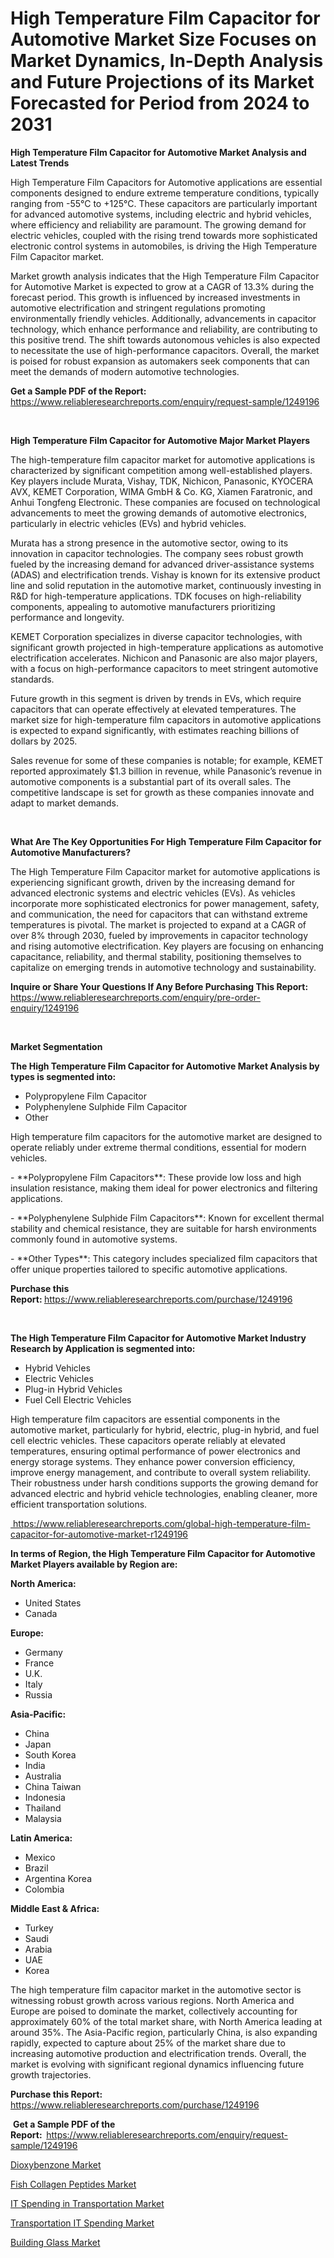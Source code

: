 <p><h1>High Temperature Film Capacitor for Automotive Market Size Focuses on Market Dynamics, In-Depth Analysis and Future Projections of its Market Forecasted for Period from 2024 to 2031</h1></p><p><strong>High Temperature Film Capacitor for Automotive Market Analysis and Latest Trends</strong></p>
<p><p>High Temperature Film Capacitors for Automotive applications are essential components designed to endure extreme temperature conditions, typically ranging from -55°C to +125°C. These capacitors are particularly important for advanced automotive systems, including electric and hybrid vehicles, where efficiency and reliability are paramount. The growing demand for electric vehicles, coupled with the rising trend towards more sophisticated electronic control systems in automobiles, is driving the High Temperature Film Capacitor market.</p><p>Market growth analysis indicates that the High Temperature Film Capacitor for Automotive Market is expected to grow at a CAGR of 13.3% during the forecast period. This growth is influenced by increased investments in automotive electrification and stringent regulations promoting environmentally friendly vehicles. Additionally, advancements in capacitor technology, which enhance performance and reliability, are contributing to this positive trend. The shift towards autonomous vehicles is also expected to necessitate the use of high-performance capacitors. Overall, the market is poised for robust expansion as automakers seek components that can meet the demands of modern automotive technologies.</p></p>
<p><strong>Get a Sample PDF of the Report:&nbsp;</strong> <a href="https://www.reliableresearchreports.com/enquiry/request-sample/1249196?utm_campaign=28&utm_medium=2&utm_source=Github&utm_content=ia&utm_term=09102024&utm_id=high-temperature-film-capacitor-for-automotive">https://www.reliableresearchreports.com/enquiry/request-sample/1249196</a></p>
<p>&nbsp;</p>
<p><strong>High Temperature Film Capacitor for Automotive Major Market Players</strong></p>
<p><p>The high-temperature film capacitor market for automotive applications is characterized by significant competition among well-established players. Key players include Murata, Vishay, TDK, Nichicon, Panasonic, KYOCERA AVX, KEMET Corporation, WIMA GmbH & Co. KG, Xiamen Faratronic, and Anhui Tongfeng Electronic. These companies are focused on technological advancements to meet the growing demands of automotive electronics, particularly in electric vehicles (EVs) and hybrid vehicles.</p><p>Murata has a strong presence in the automotive sector, owing to its innovation in capacitor technologies. The company sees robust growth fueled by the increasing demand for advanced driver-assistance systems (ADAS) and electrification trends. Vishay is known for its extensive product line and solid reputation in the automotive market, continuously investing in R&D for high-temperature applications. TDK focuses on high-reliability components, appealing to automotive manufacturers prioritizing performance and longevity.</p><p>KEMET Corporation specializes in diverse capacitor technologies, with significant growth projected in high-temperature applications as automotive electrification accelerates. Nichicon and Panasonic are also major players, with a focus on high-performance capacitors to meet stringent automotive standards.</p><p>Future growth in this segment is driven by trends in EVs, which require capacitors that can operate effectively at elevated temperatures. The market size for high-temperature film capacitors in automotive applications is expected to expand significantly, with estimates reaching billions of dollars by 2025.</p><p>Sales revenue for some of these companies is notable; for example, KEMET reported approximately $1.3 billion in revenue, while Panasonic’s revenue in automotive components is a substantial part of its overall sales. The competitive landscape is set for growth as these companies innovate and adapt to market demands.</p></p>
<p>&nbsp;</p>
<p><strong>What Are The Key Opportunities For High Temperature Film Capacitor for Automotive Manufacturers?</strong></p>
<p><p>The High Temperature Film Capacitor market for automotive applications is experiencing significant growth, driven by the increasing demand for advanced electronic systems and electric vehicles (EVs). As vehicles incorporate more sophisticated electronics for power management, safety, and communication, the need for capacitors that can withstand extreme temperatures is pivotal. The market is projected to expand at a CAGR of over 8% through 2030, fueled by improvements in capacitor technology and rising automotive electrification. Key players are focusing on enhancing capacitance, reliability, and thermal stability, positioning themselves to capitalize on emerging trends in automotive technology and sustainability.</p></p>
<p><strong>Inquire or Share Your Questions If Any Before Purchasing This Report:</strong> <a href="https://www.reliableresearchreports.com/enquiry/pre-order-enquiry/1249196?utm_campaign=28&utm_medium=2&utm_source=Github&utm_content=ia&utm_term=09102024&utm_id=high-temperature-film-capacitor-for-automotive">https://www.reliableresearchreports.com/enquiry/pre-order-enquiry/1249196</a></p>
<p>&nbsp;</p>
<p><strong>Market Segmentation</strong></p>
<p><strong>The High Temperature Film Capacitor for Automotive Market Analysis by types is segmented into:</strong></p>
<p><ul><li>Polypropylene Film Capacitor</li><li>Polyphenylene Sulphide Film Capacitor</li><li>Other</li></ul></p>
<p><p>High temperature film capacitors for the automotive market are designed to operate reliably under extreme thermal conditions, essential for modern vehicles. </p><p>- **Polypropylene Film Capacitors**: These provide low loss and high insulation resistance, making them ideal for power electronics and filtering applications.</p><p>- **Polyphenylene Sulphide Film Capacitors**: Known for excellent thermal stability and chemical resistance, they are suitable for harsh environments commonly found in automotive systems.</p><p>- **Other Types**: This category includes specialized film capacitors that offer unique properties tailored to specific automotive applications.</p></p>
<p><strong>Purchase this Report:&nbsp;</strong><a href="https://www.reliableresearchreports.com/purchase/1249196?utm_campaign=28&utm_medium=2&utm_source=Github&utm_content=ia&utm_term=09102024&utm_id=high-temperature-film-capacitor-for-automotive">https://www.reliableresearchreports.com/purchase/1249196</a></p>
<p>&nbsp;</p>
<p><strong>The High Temperature Film Capacitor for Automotive Market Industry Research by Application is segmented into:</strong></p>
<p><ul><li>Hybrid Vehicles</li><li>Electric Vehicles</li><li>Plug-in Hybrid Vehicles</li><li>Fuel Cell Electric Vehicles</li></ul></p>
<p><p>High temperature film capacitors are essential components in the automotive market, particularly for hybrid, electric, plug-in hybrid, and fuel cell electric vehicles. These capacitors operate reliably at elevated temperatures, ensuring optimal performance of power electronics and energy storage systems. They enhance power conversion efficiency, improve energy management, and contribute to overall system reliability. Their robustness under harsh conditions supports the growing demand for advanced electric and hybrid vehicle technologies, enabling cleaner, more efficient transportation solutions.</p></p>
<p><a href="https://www.reliableresearchreports.com/global-high-temperature-film-capacitor-for-automotive-market-r1249196?utm_campaign=28&utm_medium=2&utm_source=Github&utm_content=ia&utm_term=09102024&utm_id=high-temperature-film-capacitor-for-automotive">&nbsp;https://www.reliableresearchreports.com/global-high-temperature-film-capacitor-for-automotive-market-r1249196</a></p>
<p><strong>In terms of Region, the High Temperature Film Capacitor for Automotive Market Players available by Region are:</strong></p>
<p>
    <p> <strong> North America: </strong>
        <ul>
            <li>United States</li>
            <li>Canada</li>
        </ul>
        </p> 
    <p> <strong> Europe: </strong>
        <ul>
            <li>Germany</li>
            <li>France</li>
            <li>U.K.</li>
            <li>Italy</li>
            <li>Russia</li>
        </ul>
        </p> 
    <p> <strong> Asia-Pacific: </strong>
        <ul>
            <li>China</li>
            <li>Japan</li>
            <li>South Korea</li>
            <li>India</li>
            <li>Australia</li>
            <li>China Taiwan</li>
            <li>Indonesia</li>
            <li>Thailand</li>
            <li>Malaysia</li>
        </ul>
        </p> 
    <p> <strong> Latin America: </strong>
        <ul>
            <li>Mexico</li>
            <li>Brazil</li>
            <li>Argentina Korea</li>
            <li>Colombia</li>
        </ul>
        </p> 
    <p> <strong> Middle East & Africa: </strong>
        <ul>
            <li>Turkey</li>
            <li>Saudi</li>
            <li>Arabia</li>
            <li>UAE</li>
            <li>Korea</li>
        </ul>
    </p>
    </p>
<p><p>The high temperature film capacitor market in the automotive sector is witnessing robust growth across various regions. North America and Europe are poised to dominate the market, collectively accounting for approximately 60% of the total market share, with North America leading at around 35%. The Asia-Pacific region, particularly China, is also expanding rapidly, expected to capture about 25% of the market share due to increasing automotive production and electrification trends. Overall, the market is evolving with significant regional dynamics influencing future growth trajectories.</p></p>
<p><strong>Purchase this Report: </strong><a href="https://www.reliableresearchreports.com/purchase/1249196?utm_campaign=28&utm_medium=2&utm_source=Github&utm_content=ia&utm_term=09102024&utm_id=high-temperature-film-capacitor-for-automotive">https://www.reliableresearchreports.com/purchase/1249196</a></p>
<p>&nbsp;<strong>Get a Sample PDF of the Report:&nbsp;&nbsp;</strong><a href="https://www.reliableresearchreports.com/enquiry/request-sample/1249196?utm_campaign=28&utm_medium=2&utm_source=Github&utm_content=ia&utm_term=09102024&utm_id=high-temperature-film-capacitor-for-automotive">https://www.reliableresearchreports.com/enquiry/request-sample/1249196</a></p>
<p><strong></strong></p>
<p><p><a href="https://www.linkedin.com/pulse/dioxybenzone-market-indicators-size-regional-breakdown-player-epelf?utm_campaign=28&utm_medium=2&utm_source=Github&utm_content=ia&utm_term=09102024&utm_id=high-temperature-film-capacitor-for-automotive">Dioxybenzone Market</a></p><p><a href="https://issuu.com/reportprime-2/docs/fish-collagen-peptides-market-size-_809d06c9a6b315?utm_campaign=28&utm_medium=2&utm_source=Github&utm_content=ia&utm_term=09102024&utm_id=high-temperature-film-capacitor-for-automotive">Fish Collagen Peptides Market</a></p><p><a href="https://github.com/OrlandoHBarks/Market-Research-Report-List-1/blob/main/it-spending-in-transportation-market.md?utm_campaign=28&utm_medium=2&utm_source=Github&utm_content=ia&utm_term=09102024&utm_id=high-temperature-film-capacitor-for-automotive">IT Spending in Transportation Market</a></p><p><a href="https://github.com/SotoRodolfo12/Market-Research-Report-List-1/blob/main/transportation-it-spending-market.md?utm_campaign=28&utm_medium=2&utm_source=Github&utm_content=ia&utm_term=09102024&utm_id=high-temperature-film-capacitor-for-automotive">Transportation IT Spending Market</a></p><p><a href="https://www.linkedin.com/pulse/building-glass-market-outlook-current-assessment-future-projections-tqxdf?utm_campaign=28&utm_medium=2&utm_source=Github&utm_content=ia&utm_term=09102024&utm_id=high-temperature-film-capacitor-for-automotive">Building Glass Market</a></p></p>